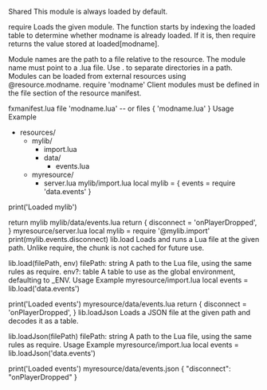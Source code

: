 Shared
This module is always loaded by default.

require
Loads the given module. The function starts by indexing the loaded table to determine whether modname is already loaded. If it is, then require returns the value stored at loaded[modname].

Module names are the path to a file relative to the resource.
The module name must point to a .lua file.
Use . to separate directories in a path.
Modules can be loaded from external resources using @resource.modname.
require 'modname'
Client modules must be defined in the file section of the resource manifest.

fxmanifest.lua
file 'modname.lua'
-- or
files {
  'modname.lua'
}
Usage Example
- resources/
  - mylib/
    - import.lua
    - data/
      - events.lua
  - myresource/
    - server.lua
mylib/import.lua
local mylib = {
  events = require 'data.events'
}
 
print('Loaded mylib')
 
return mylib
mylib/data/events.lua
return {
  disconnect = 'onPlayerDropped',
}
myresource/server.lua
local mylib = require '@mylib.import'
print(mylib.events.disconnect)
lib.load
Loads and runs a Lua file at the given path. Unlike require, the chunk is not cached for future use.

lib.load(filePath, env)
filePath: string
A path to the Lua file, using the same rules as require.
env?: table
A table to use as the global environment, defaulting to _ENV.
Usage Example
myresource/import.lua
local events = lib.load('data.events')
 
print('Loaded events')
myresource/data/events.lua
return {
  disconnect = 'onPlayerDropped',
}
lib.loadJson
Loads a JSON file at the given path and decodes it as a table.

lib.loadJson(filePath)
filePath: string
A path to the Lua file, using the same rules as require.
Usage Example
myresource/import.lua
local events = lib.loadJson('data.events')
 
print('Loaded events')
myresource/data/events.json
{
  "disconnect": "onPlayerDropped"
}